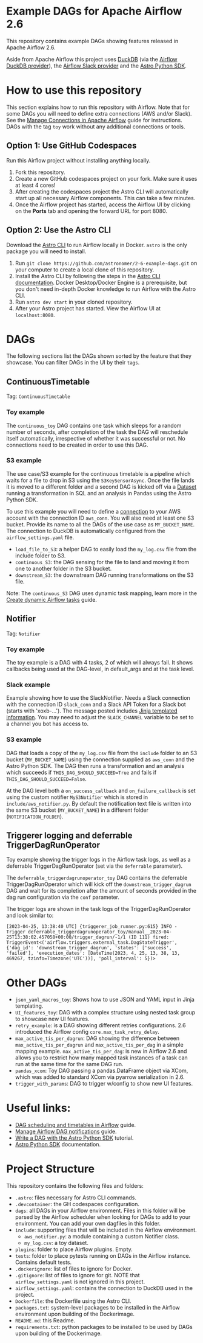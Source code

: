 Example DAGs for Apache Airflow 2.6
===================================

This repository contains example DAGs showing features released in Apache Airflow 2.6. 

Aside from Apache Airflow this project uses [DuckDB](https://duckdb.org/) (via the [Airflow DuckDB provider](https://github.com/astronomer/airflow-provider-duckdb)), the [Airflow Slack provider](https://registry.astronomer.io/providers/apache-airflow-providers-slack/versions/7.2.0) and the [Astro Python SDK](https://astro-sdk-python.readthedocs.io/en/stable/index.html).

# How to use this repository

This section explains how to run this repository with Airflow. Note that for some DAGs you will need to define extra connections (AWS and/or Slack). See the [Manage Connections in Apache Airflow](https://docs.astronomer.io/learn/connections) guide for instructions. DAGs with the tag `toy` work without any additional connections or tools.

## Option 1: Use GitHub Codespaces

Run this Airflow project without installing anything locally.

1. Fork this repository.
2. Create a new GitHub codespaces project on your fork. Make sure it uses at least 4 cores!
3. After creating the codespaces project the Astro CLI will automatically start up all necessary Airflow components. This can take a few minutes. 
4. Once the Airflow project has started, access the Airflow UI by clicking on the **Ports** tab and opening the forward URL for port 8080.

## Option 2: Use the Astro CLI

Download the [Astro CLI](https://docs.astronomer.io/astro/cli/install-cli) to run Airflow locally in Docker. `astro` is the only package you will need to install.

1. Run `git clone https://github.com/astronomer/2-6-example-dags.git` on your computer to create a local clone of this repository.
2. Install the Astro CLI by following the steps in the [Astro CLI documentation](https://docs.astronomer.io/astro/cli/install-cli). Docker Desktop/Docker Engine is a prerequisite, but you don't need in-depth Docker knowledge to run Airflow with the Astro CLI.
3. Run `astro dev start` in your cloned repository.
4. After your Astro project has started. View the Airflow UI at `localhost:8080`.

# DAGs

The following sections list the DAGs shown sorted by the feature that they showcase. You can filter DAGs in the UI by their `tags`.

## ContinuousTimetable

Tag: `ContinuousTimetable`

### Toy example

The `continuous_toy` DAG contains one task which sleeps for a random number of seconds, after completion of the task the DAG will reschedule itself automatically, irrespective of whether it was successful or not. No connections need to be created in order to use this DAG.

### S3 example

The use case/S3 example for the continuous timetable is a pipeline which waits for a file to drop in S3 using the `S3KeySensorAsync`. Once the file lands it is moved to a different folder and a second DAG is kicked off via a [Dataset](https://docs.astronomer.io/learn/airflow-datasets) running a transformation in SQL and an analysis in Pandas using the Astro Python SDK.

To use this example you will need to define a [connection](https://docs.astronomer.io/learn/connections) to your AWS account with the connection ID `aws_conn`. You will also need at least one S3 bucket. Provide its name to all the DAGs of the use case as `MY_BUCKET_NAME`. The connection to DuckDB is automatically configured from the `airflow_settings.yaml` file.

- `load_file_to_S3`: a helper DAG to easily load the `my_log.csv` file from the include folder to S3.
- `continuous_S3`: the DAG sensing for the file to land and moving it from one to another folder in the S3 bucket.
- `downstream_S3`: the downstream DAG running transformations on the S3 file.

Note: The `continuous_S3` DAG uses dynamic task mapping, learn more in the [Create dynamic Airflow tasks](https://docs.astronomer.io/learn/dynamic-tasks) guide.

## Notifier

Tag: `Notifier`

### Toy example

The toy example is a DAG with 4 tasks, 2 of which will always fail. It shows callbacks being used at the DAG-level, in default_args and at the task level.

### Slack example

Example showing how to use the SlackNotifier. Needs a Slack connection with the connection ID `slack_conn`  and a Slack API Token for a Slack bot (starts with 'xoxb-...'). The message posted includes [Jinja templated information](https://docs.astronomer.io/learn/templating). You may need to adjust the `SLACK_CHANNEL` variable to be set to a channel you bot has access to.

### S3 example

DAG that loads a copy of the `my_log.csv` file from the `include` folder to an S3 bucket (`MY_BUCKET_NAME`) using the connection supplied as `aws_conn` and the Astro Python SDK. The DAG then runs a transformation and an analysis which succeeds if `THIS_DAG_SHOULD_SUCCEED=True` and fails if `THIS_DAG_SHOULD_SUCCEED=False`.

At the DAG level both a `on_success_callback` and `on_failure_callback` is set using the custom notifier `MyS3Notifier` which is stored in `include/aws_notifier.py`. By default the notification text file is written into the same S3 bucket (`MY_BUCKET_NAME`) in a different folder (`NOTIFICATION_FOLDER`).

## Triggerer logging and deferrable TriggerDagRunOperator

Toy example showing the trigger logs in the Airflow task logs, as well as a deferrable TriggerDagRunOperator (set via the `deferrable` parameter).

The `deferrable_triggerdagrunoperator_toy` DAG contains the deferrable TriggerDagRunOperator which will kick off the `downstream_trigger_dagrun` DAG and wait for its completion after the amount of seconds provided in the dag run configuration via the `conf` parameter. 

The trigger logs are shown in the task logs of the TriggerDagRunOperator and look similar to:

```text
[2023-04-25, 13:38:40 UTC] {triggerer_job_runner.py:615} INFO - Trigger deferrable_triggerdagrunoperator_toy/manual__2023-04-25T13:38:02.457058+00:00/trigger_dagrun/-1/1 (ID 111) fired: TriggerEvent<('airflow.triggers.external_task.DagStateTrigger', {'dag_id': 'downstream_trigger_dagrun', 'states': ['success', 'failed'], 'execution_dates': [DateTime(2023, 4, 25, 13, 38, 13, 469267, tzinfo=Timezone('UTC'))], 'poll_interval': 5})>
```

# Other DAGs

- `json_yaml_macros_toy`: Shows how to use JSON and YAML input in Jinja templating.
- `UI_features_toy`: DAG with a complex structure using nested task group to showcase new UI features.
- `retry_example`: is a DAG showing different retries configurations. 2.6 introduced the Airflow config `core.max_task_retry_delay`.
- `max_active_tis_per_dagrun`: DAG showing the difference between `max_active_tis_per_dagrun` and `max_active_tis_per_dag` in a simple mapping example. `max_active_tis_per_dag`: is new in Airflow 2.6 and allows you to restrict how many mapped task instances of a task can run at the same time for the same DAG run.
- `pandas_xcom`: Toy DAG passing a pandas.DataFrame object via XCom, which was added to standard XCom via pyarrow serialization in 2.6.
- `trigger_with_params`: DAG to trigger w/config to show new UI features.

# Useful links:

- [DAG scheduling and timetables in Airflow](https://docs.astronomer.io/learn/scheduling-in-airflow) guide.
- [Manage Airflow DAG notifications](https://docs.astronomer.io/learn/error-notifications-in-airflow) guide.
- [Write a DAG with the Astro Python SDK](https://docs.astronomer.io/learn/astro-python-sdk) tutorial.
- [Astro Python SDK](https://astro-sdk-python.readthedocs.io/en/stable/index.html) documentation.

# Project Structure

This repository contains the following files and folders:

- `.astro`: files necessary for Astro CLI commands.
- `.devcontainer`: the GH codespaces configuration.
-  `dags`: all DAGs in your Airflow environment. Files in this folder will be parsed by the Airflow scheduler when looking for DAGs to add to your environment. You can add your own dagfiles in this folder.
- `include`: supporting files that will be included in the Airflow environment.
    - `aws_notifier.py`: a module containing a custom Notifier class.
    - `my_log.csv`: a toy dataset.
- `plugins`: folder to place Airflow plugins. Empty.
- `tests`: folder to place pytests running on DAGs in the Airflow instance. Contains default tests.
- `.dockerignore`: list of files to ignore for Docker.
- `.gitignore`: list of files to ignore for git. NOTE that `airflow_settings.yaml` is not ignored in this project.
- `airflow_settings.yaml`: contains the connection to DuckDB used in the project.
- `Dockerfile`: the Dockerfile using the Astro CLI.
- `packages.txt`: system-level packages to be installed in the Airflow environment upon building of the Dockerimage.
- `README.md`: this Readme.
- `requirements.txt`: python packages to be installed to be used by DAGs upon building of the Dockerimage.